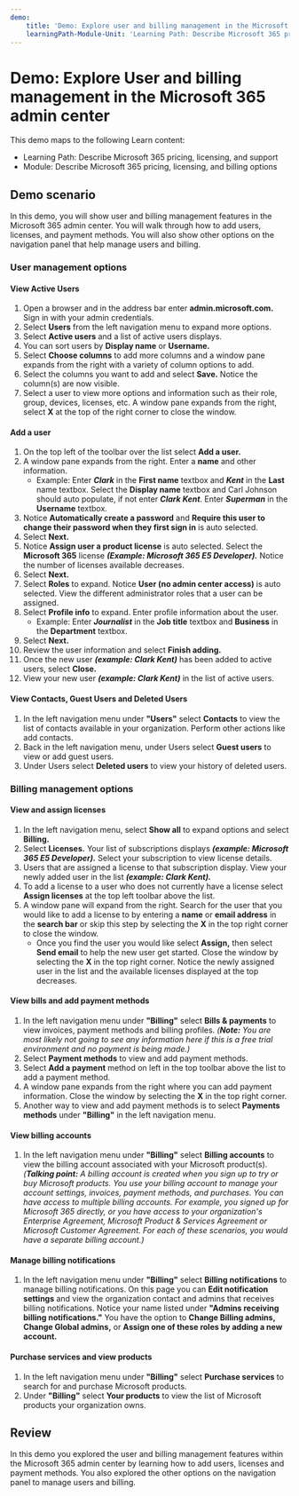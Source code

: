 ```yaml
---
demo:
    title: 'Demo: Explore user and billing management in the Microsoft 365 admin center'
    learningPath-Module-Unit: 'Learning Path: Describe Microsoft 365 pricing, licensing, and support; Module 1: Describe Microsoft 365 pricing, licensing, and billing options'
---
```


# Demo: Explore User and billing management in the Microsoft 365 admin center

This demo maps to the following Learn content:
- Learning Path: Describe Microsoft 365 pricing, licensing, and support
- Module: Describe Microsoft 365 pricing, licensing, and billing options

## Demo scenario
In this demo, you will show user and billing management features in the Microsoft 365 admin center. You will walk through how to add users, licenses, and payment methods. You will also show other options on the navigation panel that help manage users and billing. 

### User management options
#### View Active Users
1. Open a browser and in the address bar enter **admin.microsoft.com.** Sign in with your admin credentials. 
2. Select **Users** from the left navigation menu to expand more options. 
3. Select **Active users** and a list of active users displays. 
4. You can sort users by **Display name** or **Username.**
5. Select **Choose columns** to add more columns and a window pane expands from the right with a variety of column options to add. 
6. Select the columns you want to add and select **Save.** Notice the column(s) are now visible. 
7. Select a user to view more options and information such as their role, group, devices, licenses, etc. A window pane expands from the right, select **X** at the top of the right corner to close the window. 

#### Add a user
1. On the top left of the toolbar over the list select **Add a user.**
2. A window pane expands from the right. Enter a **name** and other information. 
    - Example: Enter _**Clark**_ in the **First name** textbox and _**Kent**_ in the **Last** name textbox. Select the **Display name** textbox and Carl Johnson should auto populate, if not enter _**Clark Kent**_. Enter _**Superman**_ in the **Username** textbox.
3. Notice **Automatically create a password** and **Require this user to change their password when they first sign in** is auto selected. 
4. Select **Next.** 
5. Notice **Assign user a product license** is auto selected. Select the **Microsoft 365** license _**(Example: Microsoft 365 E5 Developer).**_ Notice the number of licenses available decreases. 
6. Select **Next.** 
7. Select **Roles** to expand. Notice **User (no admin center access)** is auto selected. View the different administrator roles that a user can be assigned. 
8. Select **Profile info** to expand. Enter profile information about the user. 
    - Example: Enter _**Journalist**_ in the **Job title** textbox and **Business** in the **Department** textbox.
9. Select **Next.**
10. Review the user information and select **Finish adding.** 
11.	Once the new user _**(example: Clark Kent)**_ has been added to active users, select **Close.** 
12.	View your new user _**(example: Clark Kent)**_ in the list of active users. 

#### View Contacts, Guest Users and Deleted Users
1. In the left navigation menu under **"Users"** select **Contacts** to view the list of contacts available in your organization. Perform other actions like add contacts. 
2. Back in the left navigation menu, under Users select **Guest users** to view or add guest users.
3.	Under Users select **Deleted users** to view your history of deleted users. 

### Billing management options
#### View and assign licenses 
1. In the left navigation menu, select **Show all** to expand options and select **Billing.** 
2. Select **Licenses.** Your list of subscriptions displays _**(example: Microsoft 365 E5 Developer).**_ Select your subscription to view license details. 
3. Users that are assigned a license to that subscription display. View your newly added user in the list _**(example: Clark Kent).**_ 
4. To add a license to a user who does not currently have a license select **Assign licenses** at the top left toolbar above the list. 
5. A window pane will expand from the right. Search for the user that you would like to add a license to by entering a **name** or **email address** in the **search bar** or skip this step by selecting the **X** in the top right corner to close the window.
    - Once you find the user you would like select **Assign,** then select **Send email** to help the new user get started. Close the window by selecting the **X** in the top right corner. Notice the newly assigned user in the list and the available licenses displayed at the top decreases.

#### View bills and add payment methods
1. In the left navigation menu under **"Billing"** select **Bills & payments** to view invoices, payment methods and billing profiles. _(**Note:** You are most likely not going to see any information here if this is a free trial environment and no payment is being made.)_
2. Select **Payment methods** to view and add payment methods. 
3. Select **Add a payment** method on left in the top toolbar above the list to add a payment method. 
4. A window pane expands from the right where you can add payment information. Close the window by selecting the **X** in the top right corner.
5. Another way to view and add payment methods is to select **Payments methods** under **"Billing"** in the left navigation menu.

#### View billing accounts
1. In the left navigation menu under **"Billing"** select **Billing accounts** to view the billing account associated with your Microsoft product(s). _(**Talking point:** A billing account is created when you sign up to try or buy Microsoft products. You use your billing account to manage your account settings, invoices, payment methods, and purchases. You can have access to multiple billing accounts. For example, you signed up for Microsoft 365 directly, or you have access to your organization's Enterprise Agreement, Microsoft Product & Services Agreement or Microsoft Customer Agreement. For each of these scenarios, you would have a separate billing account.)_

#### Manage billing notifications 
1. In the left navigation menu under **"Billing"** select **Billing notifications** to manage billing notifications. On this page you can **Edit notification settings** and view the organization contact and admins that receives billing notifications. Notice your name listed under **"Admins receiving billing notifications."** You have the option to **Change Billing admins, Change Global admins,** or **Assign one of these roles by adding a new account.** 

#### Purchase services and view products
1. In the left navigation menu under **"Billing"** select **Purchase services** to search for and purchase Microsoft products. 
2. Under **"Billing"** select **Your products** to view the list of Microsoft products your organization owns.  

## Review
In this demo you explored the user and billing management features within the Microsoft 365 admin center by learning how to add users, licenses and payment methods. You also explored the other options on the navigation panel to manage users and billing. 
